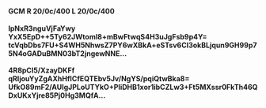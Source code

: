 #### GCM R 20/0c/400 L 20/0c/400
**lpNxR3nguVjFaYwy**<br/>**YxX5EpD++5Ty62JWtomI8+mBwFtwqS4H3uJgFsb9p4Y=**<br/>**tcVqbDbs7FU+S4WH5NhwsZ7PY6wXBkA+eSTsv6CI3okBLjqun9GH99p75N4oGADuBMN03bT2jngewNNE...**<br/><br/>
**4R8pCI5/XzayDKFf**<br/>**qRIjouYyZgAXhHfICfEQTEbv5Jv/NgYS/pqiQtwBka8=**<br/>**UfkO89mF2/AUIgJPLoUTYkO+PIiDHB1xor1ibCZLw3+Ft5MXssr0FkTh46QDxUKxYjre85Pj0Hg3MQfA...**